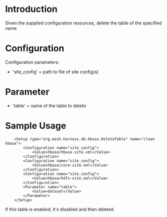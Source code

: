 # Introduction #

Given the supplied configuration resources, delete the table of the specified name

# Configuration #
Configuration parameters:
  * 'site\_config' = path to file of site config(s)

# Parameter #
  * 'table' = name of the table to delete

# Sample Usage #
```
    <Setup type="org.mash.harness.db.hbase.DeleteTable" name="clean hbase">
        <Configuration name="site_config">
            <Value>hbase/hbase-site.xml</Value>
        </Configuration>
        <Configuration name="site_config">
            <Value>hbase/core-site.xml</Value>
        </Configuration>
        <Configuration name="site_config">
            <Value>hbase/hdfs-site.xml</Value>
        </Configuration>
        <Parameter name="table">
            <Value>dataset</Value>
        </Parameter>
    </Setup>
```

If this table is enabled, it's disabled and then deleted.